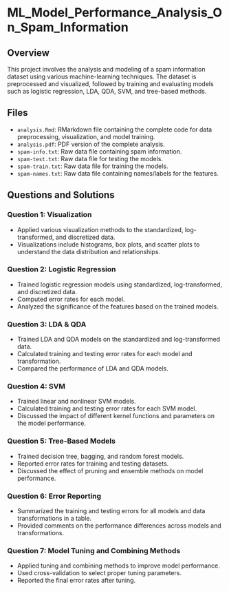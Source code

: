 # ML_Model_Performance_Analysis_On_Spam_Information

## Overview
This project involves the analysis and modeling of a spam information dataset using various machine-learning techniques. The dataset is preprocessed and visualized, followed by training and evaluating models such as logistic regression, LDA, QDA, SVM, and tree-based methods. 

## Files
- `analysis.Rmd`: RMarkdown file containing the complete code for data preprocessing, visualization, and model training.
- `analysis.pdf`: PDF version of the complete analysis.
- `spam-info.txt`: Raw data file containing spam information.
- `spam-test.txt`: Raw data file for testing the models.
- `spam-train.txt`: Raw data file for training the models.
- `spam-names.txt`: Raw data file containing names/labels for the features.

## Questions and Solutions

### Question 1: Visualization
- Applied various visualization methods to the standardized, log-transformed, and discretized data.
- Visualizations include histograms, box plots, and scatter plots to understand the data distribution and relationships.

### Question 2: Logistic Regression
- Trained logistic regression models using standardized, log-transformed, and discretized data.
- Computed error rates for each model.
- Analyzed the significance of the features based on the trained models.

### Question 3: LDA & QDA
- Trained LDA and QDA models on the standardized and log-transformed data.
- Calculated training and testing error rates for each model and transformation.
- Compared the performance of LDA and QDA models.

### Question 4: SVM
- Trained linear and nonlinear SVM models.
- Calculated training and testing error rates for each SVM model.
- Discussed the impact of different kernel functions and parameters on the model performance.

### Question 5: Tree-Based Models
- Trained decision tree, bagging, and random forest models.
- Reported error rates for training and testing datasets.
- Discussed the effect of pruning and ensemble methods on model performance.

### Question 6: Error Reporting
- Summarized the training and testing errors for all models and data transformations in a table.
- Provided comments on the performance differences across models and transformations.

### Question 7: Model Tuning and Combining Methods
- Applied tuning and combining methods to improve model performance.
- Used cross-validation to select proper tuning parameters.
- Reported the final error rates after tuning.
